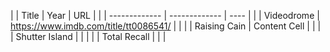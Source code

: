 | | Title  | Year | URL           |
| | ------------- | ------------- | ---- |
| | Videodrome  | https://www.imdb.com/title/tt0086541/  |  |
| | Raising Cain  | Content Cell  |  |
| | Shutter Island |  | |
| | Total Recall | | |
